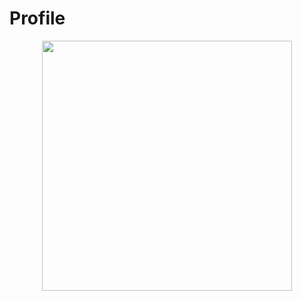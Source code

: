 # Profile
<div align = "center">
  <img src = "https://media.tenor.com/_4v3Nx_hzjwAAAAC/peepo.gif" height = "400" width = "400">
</div>
